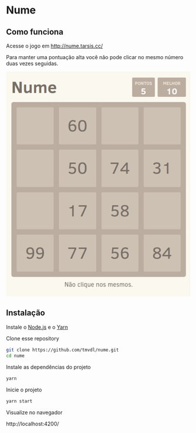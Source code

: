# Nume

## Como funciona

Acesse o jogo em http://nume.tarsis.cc/

Para manter uma pontuação alta você não pode clicar no mesmo número duas vezes seguidas.

<a href="http://nume.tarsis.cc/">
  <img src="./screenshot.png" />
</a>

## Instalação

Instale o [Node.js](https://nodejs.org/en/) e o [Yarn](https://yarnpkg.com/)

Clone esse repository

```sh
git clone https://github.com/tmvdl/nume.git
cd nume
```

Instale as dependências do projeto

```sh
yarn
```

Inicie o projeto

```sh
yarn start
```

Visualize no navegador

http://localhost:4200/
